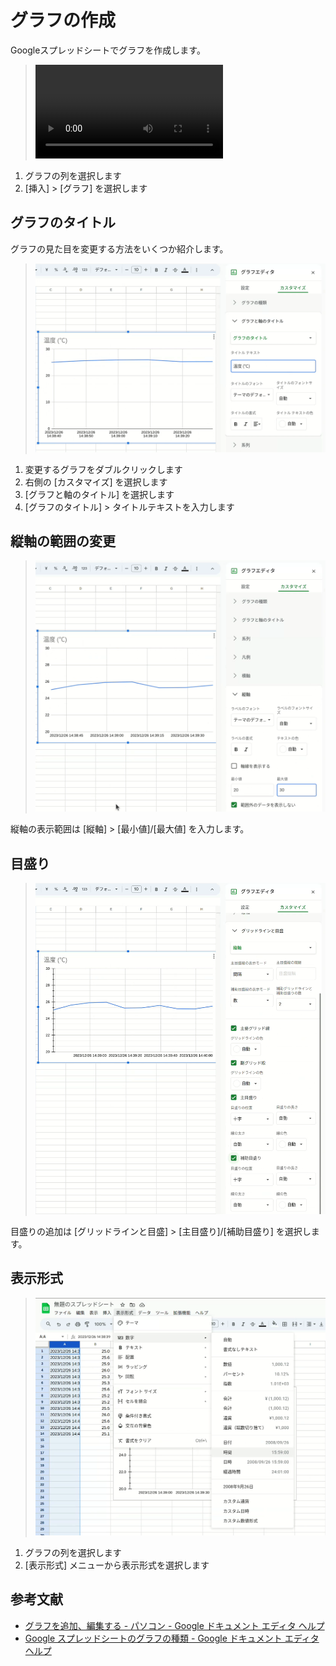 # グラフの作成

Googleスプレッドシートでグラフを作成します。

> <video controls autoplay loop><source type="video/webm" src="insert-chart.webm" /></video>

1. グラフの列を選択します
1. [挿入] > [グラフ] を選択します

## グラフのタイトル

グラフの見た目を変更する方法をいくつか紹介します。

> ![](chart-title.png)

1. 変更するグラフをダブルクリックします
1. 右側の [カスタマイズ] を選択します
1. [グラフと軸のタイトル] を選択します
1. [グラフのタイトル] > タイトルテキストを入力します

## 縦軸の範囲の変更

> ![](chart-y.png)

縦軸の表示範囲は [縦軸] > [最小値]/[最大値] を入力します。

## 目盛り

> ![](chart-grid.png)

目盛りの追加は [グリッドラインと目盛] > [主目盛り]/[補助目盛り] を選択します。

## 表示形式

> ![](sheet-format.png)

1. グラフの列を選択します
1. [表示形式] メニューから表示形式を選択します

## 参考文献

- [グラフを追加、編集する - パソコン - Google ドキュメント エディタ ヘルプ](https://support.google.com/docs/answer/63824)
- [Google スプレッドシートのグラフの種類 - Google ドキュメント エディタ ヘルプ](https://support.google.com/docs/answer/190718?hl=ja)
